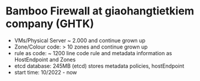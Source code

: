 # Bamboo Firewall at giaohangtietkiem company (GHTK)

- VMs/Physical Server ~ 2.000 and continue grown up
- Zone/Colour code: > 10 zones and continue grown up
- rule as code: ~ 1200 line code rule and metadata information as HostEndpoint and Zones
- etcd database: 245MB (etcd) stores metadata policies, hostEndpoint
- start time: 10/2022 - now